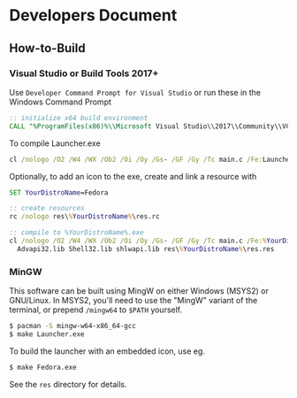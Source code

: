 # Developers Document

## How-to-Build

### Visual Studio or Build Tools 2017+

Use `Developer Command Prompt for Visual Studio` or run these in the Windows Command Prompt
```cmd
:: initialize x64 build environment
CALL "%ProgramFiles(x86)%\\Microsoft Visual Studio\\2017\\Community\\VC\\Auxiliary\\Build\\vcvarsall.bat" x64
```

To compile Launcher.exe
```cmd
cl /nologo /O2 /W4 /WX /Ob2 /Oi /Oy /Gs- /GF /Gy /Tc main.c /Fe:Launcher.exe Advapi32.lib Shell32.lib shlwapi.lib
```

Optionally, to add an icon to the exe, create and link a resource with
```cmd
SET YourDistroName=Fedora

:: create resources
rc /nologo res\%YourDistroName%\res.rc

:: compile to %YourDistroName%.exe
cl /nologo /O2 /W4 /WX /Ob2 /Oi /Oy /Gs- /GF /Gy /Tc main.c /Fe:%YourDistroName%.exe ^
  Advapi32.lib Shell32.lib shlwapi.lib res\%YourDistroName%\res.res
```

### MinGW
This software can be built using MingW on either Windows (MSYS2) or GNU/Linux.
In MSYS2, you'll need to use the "MingW" variant of the terminal, or prepend
``/mingw64`` to ``$PATH`` yourself.

```bash
$ pacman -S mingw-w64-x86_64-gcc
$ make Launcher.exe
```

To build the launcher with an embedded icon, use eg.
```bash
$ make Fedora.exe
```

See the ``res`` directory for details.
